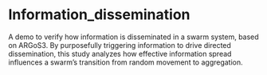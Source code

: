 # Information_dissemination
A demo to verify how information is disseminated in a swarm system, based on ARGoS3. By purposefully triggering information to drive directed dissemination, this study analyzes how effective information spread influences a swarm’s transition from random movement to aggregation.
